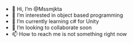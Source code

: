- 👋 Hi, I’m @Mssmjkta
- 👀 I’m interested in object based programming
- 🌱 I’m currently learning c# for Unity
- 💞️ I’m looking to collaborate soon
- 📫 How to reach me is not something right now

<!---
Mssmjkta/Mssmjkta is a ✨ special ✨ repository because its `README.md` (this file) appears on your GitHub profile.
You can click the Preview link to take a look at your changes.
--->
